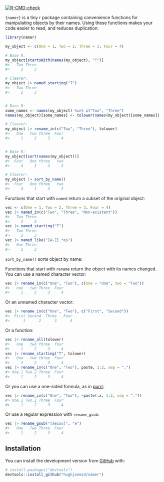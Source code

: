 
<!-- README.md is generated from README.Rmd. Please edit that file -->
<!-- badges: start -->

[![R-CMD-check](https://github.com/hughjonesd/namer/workflows/R-CMD-check/badge.svg)](https://github.com/hughjonesd/namer/actions)
<!-- badges: end -->

`{namer}` is a tiny r package containing convenience functions for
manipulating objects by their names. Using these functions makes your
code easier to read, and reduces duplication:

``` r
library(namer)

my_object <- c(One = 1, Two = 2, Three = 3, Four = 4)

# Base R:
my_object[startsWith(names(my_object), "T")]
#>   Two Three 
#>     2     3

# Clearer:
my_object |> named_starting("T")
#>   Two Three 
#>     2     3


# Base R:
some_names <- names(my_object) %in% c("Two", "Three")
names(my_object)[some_names] <- tolower(names(my_object)[some_names])

# Clearer:
my_object |> rename_in(c("Two", "Three"), tolower)
#>   One   two three  Four 
#>     1     2     3     4


# Base R:
my_object[sort(names(my_object))]
#>  Four   One three   two 
#>     4     1     3     2

# Clearer:
my_object |> sort_by_name()
#>  Four   One three   two 
#>     4     1     3     2
```

Functions that start with `named` return a subset of the original
object:

``` r
vec <- c(One = 1, Two = 2, Three = 3, Four = 4)
vec |> named_in(c("Two", "Three", "Non-existent"))
#>   Two Three 
#>     2     3
vec |> named_starting("T")
#>   Two Three 
#>     2     3
vec |> named_like("[A-Z].*e$")
#>   One Three 
#>     1     3
```

`sort_by_name()` sorts object by name:

Functions that start with `rename` return the object with its names
changed. You can use a named character vector:

``` r
vec |> rename_in(c("One", "Two"), c(one = "One", two = "Two"))
#>   one   two Three  Four 
#>     1     2     3     4
```

Or an unnamed character vector:

``` r
vec |> rename_in(c("One", "Two"), c("First", "Second"))
#>  First Second  Three   Four 
#>      1      2      3      4
```

Or a function:

``` r
vec |> rename_all(tolower)
#>   one   two three  four 
#>     1     2     3     4
vec |> rename_starting("T", tolower)
#>   One   two three  Four 
#>     1     2     3     4
vec |> rename_in(c("One", "Two"), paste, 1:2, sep = ".")
#> One.1 Two.2 Three  Four 
#>     1     2     3     4
```

Or you can use a one-sided formula, as in
[purrr](https://purrr.tidyverse.org/):

``` r
vec |> rename_in(c("One", "Two"), ~paste(.x, 1:2, sep = "."))
#> One.1 Two.2 Three  Four 
#>     1     2     3     4
```

Or use a regular expression with `rename_gsub`:

``` r
vec |> rename_gsub("[aeiou]", "e")
#>   One   Twe Three  Feer 
#>     1     2     3     4
```

## Installation

You can install the development version from
[GitHub](https://github.com/) with:

``` r
# install.packages("devtools")
devtools::install_github("hughjonesd/namer")
```
